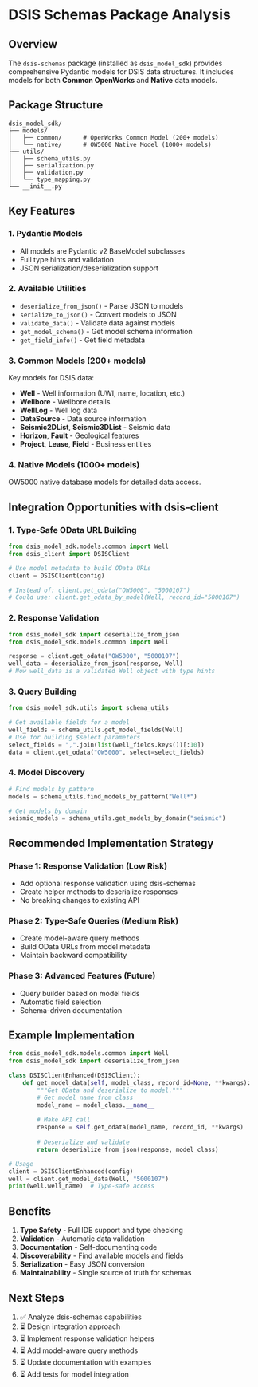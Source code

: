 # DSIS Schemas Package Analysis

## Overview

The `dsis-schemas` package (installed as `dsis_model_sdk`) provides comprehensive Pydantic models for DSIS data structures. It includes models for both **Common OpenWorks** and **Native** data models.

## Package Structure

```
dsis_model_sdk/
├── models/
│   ├── common/      # OpenWorks Common Model (200+ models)
│   └── native/      # OW5000 Native Model (1000+ models)
├── utils/
│   ├── schema_utils.py
│   ├── serialization.py
│   ├── validation.py
│   └── type_mapping.py
└── __init__.py
```

## Key Features

### 1. **Pydantic Models**
- All models are Pydantic v2 BaseModel subclasses
- Full type hints and validation
- JSON serialization/deserialization support

### 2. **Available Utilities**
- `deserialize_from_json()` - Parse JSON to models
- `serialize_to_json()` - Convert models to JSON
- `validate_data()` - Validate data against models
- `get_model_schema()` - Get model schema information
- `get_field_info()` - Get field metadata

### 3. **Common Models** (200+ models)
Key models for DSIS data:
- **Well** - Well information (UWI, name, location, etc.)
- **Wellbore** - Wellbore details
- **WellLog** - Well log data
- **DataSource** - Data source information
- **Seismic2DList**, **Seismic3DList** - Seismic data
- **Horizon**, **Fault** - Geological features
- **Project**, **Lease**, **Field** - Business entities

### 4. **Native Models** (1000+ models)
OW5000 native database models for detailed data access.

## Integration Opportunities with dsis-client

### 1. **Type-Safe OData URL Building**
```python
from dsis_model_sdk.models.common import Well
from dsis_client import DSISClient

# Use model metadata to build OData URLs
client = DSISClient(config)

# Instead of: client.get_odata("OW5000", "5000107")
# Could use: client.get_odata_by_model(Well, record_id="5000107")
```

### 2. **Response Validation**
```python
from dsis_model_sdk import deserialize_from_json
from dsis_model_sdk.models.common import Well

response = client.get_odata("OW5000", "5000107")
well_data = deserialize_from_json(response, Well)
# Now well_data is a validated Well object with type hints
```

### 3. **Query Building**
```python
from dsis_model_sdk.utils import schema_utils

# Get available fields for a model
well_fields = schema_utils.get_model_fields(Well)
# Use for building $select parameters
select_fields = ",".join(list(well_fields.keys())[:10])
data = client.get_odata("OW5000", select=select_fields)
```

### 4. **Model Discovery**
```python
# Find models by pattern
models = schema_utils.find_models_by_pattern("Well*")

# Get models by domain
seismic_models = schema_utils.get_models_by_domain("seismic")
```

## Recommended Implementation Strategy

### Phase 1: Response Validation (Low Risk)
- Add optional response validation using dsis-schemas
- Create helper methods to deserialize responses
- No breaking changes to existing API

### Phase 2: Type-Safe Queries (Medium Risk)
- Create model-aware query methods
- Build OData URLs from model metadata
- Maintain backward compatibility

### Phase 3: Advanced Features (Future)
- Query builder based on model fields
- Automatic field selection
- Schema-driven documentation

## Example Implementation

```python
from dsis_model_sdk.models.common import Well
from dsis_model_sdk import deserialize_from_json

class DSISClientEnhanced(DSISClient):
    def get_model_data(self, model_class, record_id=None, **kwargs):
        """Get OData and deserialize to model."""
        # Get model name from class
        model_name = model_class.__name__
        
        # Make API call
        response = self.get_odata(model_name, record_id, **kwargs)
        
        # Deserialize and validate
        return deserialize_from_json(response, model_class)

# Usage
client = DSISClientEnhanced(config)
well = client.get_model_data(Well, "5000107")
print(well.well_name)  # Type-safe access
```

## Benefits

1. **Type Safety** - Full IDE support and type checking
2. **Validation** - Automatic data validation
3. **Documentation** - Self-documenting code
4. **Discoverability** - Find available models and fields
5. **Serialization** - Easy JSON conversion
6. **Maintainability** - Single source of truth for schemas

## Next Steps

1. ✅ Analyze dsis-schemas capabilities
2. ⏳ Design integration approach
3. ⏳ Implement response validation helpers
4. ⏳ Add model-aware query methods
5. ⏳ Update documentation with examples
6. ⏳ Add tests for model integration

